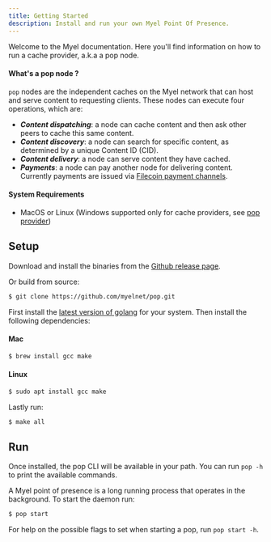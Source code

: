 ```yaml
---
title: Getting Started
description: Install and run your own Myel Point Of Presence.
---
```


Welcome to the Myel documentation. Here you'll find information on how to run a cache provider, a.k.a a pop node.

#### What's a pop node ?

`pop` nodes are the independent caches on the Myel network that can host and serve content to requesting clients.
These nodes can execute four operations, which are:

- ***Content dispatching***: a node can cache content and then ask other peers to cache this same content. 
- ***Content discovery***: a node can search for specific content, as determined by a unique Content ID (CID).
- ***Content delivery***: a node can serve content they have cached.
- ***Payments***:  a node can pay another node for delivering content. Currently payments are issued via [Filecoin payment channels](https://spec.filecoin.io/systems/filecoin_token/payment_channels/).

#### System Requirements

- MacOS or Linux (Windows supported only for cache providers, see [pop provider](#))

## Setup

Download and install the binaries from the [Github release page](https://github.com/myelnet/pop/releases).

Or build from source:

```bash
$ git clone https://github.com/myelnet/pop.git
```

First install the [latest version of golang](https://go.dev/doc/install) for your system. Then install the following dependencies:

#### Mac

```bash
$ brew install gcc make
```

#### Linux

```bash
$ sudo apt install gcc make
```

Lastly run:

```bash
$ make all
```

## Run

Once installed, the pop CLI will be available in your path. You can run `pop -h` to print the available commands.

A Myel point of presence is a long running process that operates in the background. To start the daemon run:

```bash
$ pop start
```

For help on the possible flags to set when starting a pop, run `pop start -h`. 
